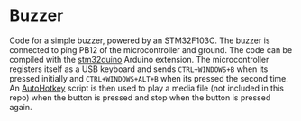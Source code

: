 # Buzzer

Code for a simple buzzer, powered by an STM32F103C. The buzzer is connected to ping PB12 of the microcontroller and ground. The code can be compiled with the [stm32duino](http://wiki.stm32duino.com/index.php?title=Installation) Arduino extension. The microcontroller registers itself as a USB keyboard and sends `CTRL+WINDOWS+B` when its pressed initially and `CTRL+WINDOWS+ALT+B` when its pressed the second time. An [AutoHotkey](https://www.autohotkey.com/) script is then used to play a media file (not included in this repo) when the button is pressed and stop when the button is pressed again.
